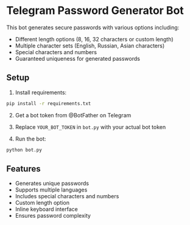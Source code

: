 # Telegram Password Generator Bot

This bot generates secure passwords with various options including:
- Different length options (8, 16, 32 characters or custom length)
- Multiple character sets (English, Russian, Asian characters)
- Special characters and numbers
- Guaranteed uniqueness for generated passwords

## Setup

1. Install requirements:
```bash
pip install -r requirements.txt
```

2. Get a bot token from @BotFather on Telegram

3. Replace `YOUR_BOT_TOKEN` in `bot.py` with your actual bot token

4. Run the bot:
```bash
python bot.py
```

## Features

- Generates unique passwords
- Supports multiple languages
- Includes special characters and numbers
- Custom length option
- Inline keyboard interface
- Ensures password complexity